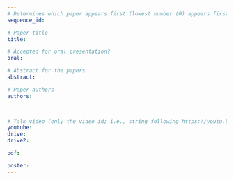 ```yaml
---
# Determines which paper appears first (lowest number (0) appears first)
sequence_id: 

# Paper title
title: 

# Accepted for oral presentation?
oral: 

# Abstract for the papers
abstract:

# Paper authors
authors: 

 

# Talk video (only the video id; i.e., string following https://youtu.be/)
youtube: 
drive:
drive2:

pdf: 

poster:  
---
```

